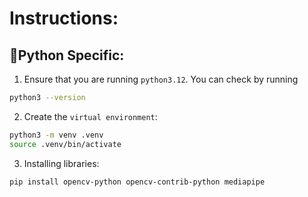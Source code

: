 # Instructions:

## 🐍Python Specific:

1. Ensure that you are running `python3.12`. You can check by running

```bash
python3 --version
```

2. Create the `virtual environment`:

```bash
python3 -m venv .venv
source .venv/bin/activate
```

3. Installing libraries:

```bash
pip install opencv-python opencv-contrib-python mediapipe

```
